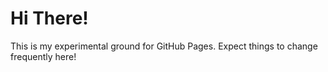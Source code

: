 # Hi There!

This is my experimental ground for GitHub Pages. Expect things to change frequently here!
